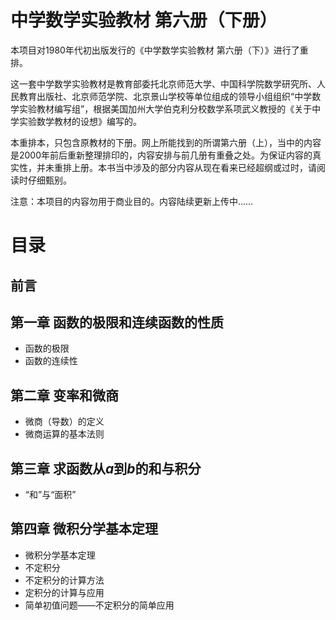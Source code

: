 # 中学数学实验教材 第六册（下册）
本项目对1980年代初出版发行的《中学数学实验教材 第六册（下）》进行了重排。

这一套中学数学实验教材是教育部委托北京师范大学、中国科学院数学研究所、人民教育出版社、北京师范学院、北京景山学校等单位组成的领导小组组织“中学数学实验教材编写组”，根据美国加州大学伯克利分校数学系项武义教授的《关于中学实验数学教材的设想》编写的。

本重排本，只包含原教材的下册。网上所能找到的所谓第六册（上），当中的内容是2000年前后重新整理排印的，内容安排与前几册有重叠之处。为保证内容的真实性，并未重排上册。本书当中涉及的部分内容从现在看来已经超纲或过时，请阅读时仔细甄别。

注意：本项目的内容勿用于商业目的。内容陆续更新上传中……

# 目录
## 前言

## 第一章 函数的极限和连续函数的性质
* 函数的极限
* 函数的连续性

## 第二章 变率和微商
* 微商（导数）的定义
* 微商运算的基本法则


## 第三章 求函数从$a$到$b$的和与积分
* “和”与“面积”

## 第四章 微积分学基本定理
* 微积分学基本定理
* 不定积分
* 不定积分的计算方法
* 定积分的计算与应用
* 简单初值问题——不定积分的简单应用


